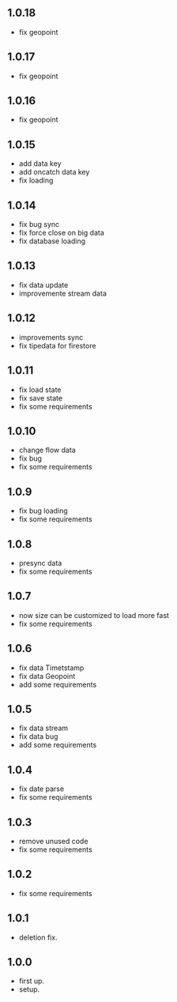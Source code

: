 ## 1.0.18
* fix geopoint

## 1.0.17
* fix geopoint

## 1.0.16
* fix geopoint

## 1.0.15
* add data key
* add oncatch data key
* fix loading

## 1.0.14
* fix bug sync
* fix force close on big data
* fix database loading


## 1.0.13
* fix data update
* improvemente stream data

## 1.0.12
* improvements sync
* fix tipedata for firestore

## 1.0.11
* fix load state
* fix save state
* fix some requirements

## 1.0.10
* change flow data
* fix bug
* fix some requirements


## 1.0.9
* fix bug loading
* fix some requirements

## 1.0.8
* presync data
* fix some requirements

## 1.0.7
* now size can be customized to load more fast
* fix some requirements

## 1.0.6
* fix data Timetstamp
* fix data Geopoint
* add some requirements

## 1.0.5
* fix data stream
* fix data bug
* add some requirements

## 1.0.4
* fix date parse
* fix some requirements

## 1.0.3
* remove unused code
* fix some requirements

## 1.0.2
* fix some requirements

## 1.0.1
* deletion fix.

## 1.0.0
* first up.
* setup.
